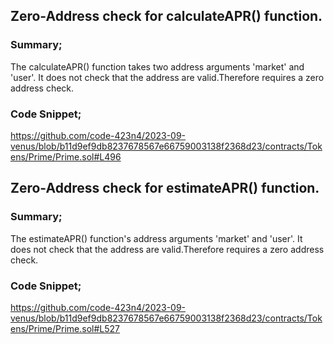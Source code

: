 ## Zero-Address check for calculateAPR() function.

### Summary;
The calculateAPR() function takes two address arguments 'market' and 'user'. It does not check that the address are valid.Therefore requires a zero address check.

### Code Snippet;
https://github.com/code-423n4/2023-09-venus/blob/b11d9ef9db8237678567e66759003138f2368d23/contracts/Tokens/Prime/Prime.sol#L496

## Zero-Address check for estimateAPR() function.

### Summary;
The estimateAPR() function's address arguments 'market' and 'user'. It does not check that the address are valid.Therefore requires a zero address check.

### Code Snippet;
https://github.com/code-423n4/2023-09-venus/blob/b11d9ef9db8237678567e66759003138f2368d23/contracts/Tokens/Prime/Prime.sol#L527



